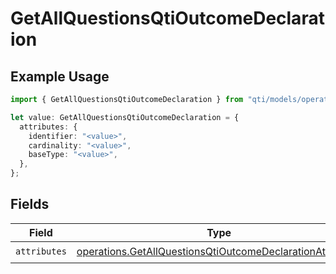# GetAllQuestionsQtiOutcomeDeclaration

## Example Usage

```typescript
import { GetAllQuestionsQtiOutcomeDeclaration } from "qti/models/operations";

let value: GetAllQuestionsQtiOutcomeDeclaration = {
  attributes: {
    identifier: "<value>",
    cardinality: "<value>",
    baseType: "<value>",
  },
};
```

## Fields

| Field                                                                                                                                  | Type                                                                                                                                   | Required                                                                                                                               | Description                                                                                                                            |
| -------------------------------------------------------------------------------------------------------------------------------------- | -------------------------------------------------------------------------------------------------------------------------------------- | -------------------------------------------------------------------------------------------------------------------------------------- | -------------------------------------------------------------------------------------------------------------------------------------- |
| `attributes`                                                                                                                           | [operations.GetAllQuestionsQtiOutcomeDeclarationAttributes](../../models/operations/getallquestionsqtioutcomedeclarationattributes.md) | :heavy_check_mark:                                                                                                                     | N/A                                                                                                                                    |